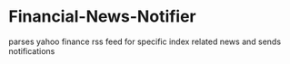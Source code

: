 # Financial-News-Notifier
parses yahoo finance rss feed for specific index related news and sends notifications

